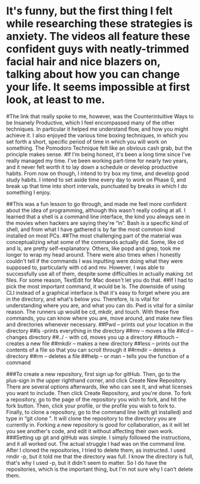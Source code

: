 # It's funny, but the first thing I felt while researching these strategies is anxiety. The videos all feature these confident guys with neatly-trimmed facial hair and nice blazers on, talking about how you can change your life. It seems impossible at first look, at least to me.
#The link that really spoke to me, however, was the Counterintuitive Ways to be Insanely Productive, which I feel encompassed many of the other techniques. In particular it helped me understand flow, and how you might achieve it. I also enjoyed the various time boxing techniques, in which you set forth a short, specific period of time in which you will work on something. The Pomodoro Technique felt like an obvious cash grab, but the principle makes sense.
#If I'm being honest, it's been a long time since I've really managed my time. I've been working part-time for nearly two years, and it never felt worth it to lay down a schedule or develop productive habits. From now on though, I intend to try box my time, and develop good study habits. I intend to set aside time every day to work on Phase 0, and break up that time into short intervals, punctuated by breaks in which I do something I enjoy.

##This was a fun lesson to go through, and made me feel more confident about the idea of programming, although this wasn't really coding at all. I learned that a shell is a command line interface, the kind you always see in the movies when hackers are saying they're “in”. Bash is a specific kind of shell, and from what I have gathered is by far the most common kind installed on most PCs.
##The most challenging part of the material was conceptualizing what some of the commands actually did. Some, like cd and ls, are pretty self-explanatory. Others, like popd and grep, took me longer to wrap my head around. There were also times when I honestly couldn't tell if the commands I was inputting were doing what they were supposed to, particularly with cd and mv. However, I was able to successfully use all of them, despite some difficulties in actually making .txt files. For some reason, TextEdit for Mac doesn't let you do that.
##If I had to pick the most important command, it would be ls. The downside of using CLI instead of a graphical interface is that it's easy to forget where you are in the directory, and what's below you. Therefore, ls is vital for understanding where you are, and what you can do. Pwd is vital for a similar reason. The runners up would be cd, mkdir, and touch. With these five commands, you can know where you are, move around, and make new files and directories whenever necessary.
##Pwd – prints out your location in the directory
##ls -prints everything in the directory
##mv – moves a file
##cd – changes directory
##../ - with cd, moves you up a directory
##touch – creates a new file
##mkdir – makes a new directory
##less – prints out the contents of a file so that you can scroll through it
##rmdir – deletes a directory
##rm – deletes a file
##help – or man – tells you the function of a command

###To create a new repository, first sign up for gitHub. Then, go to the plus-sign in the upper righthand corner, and click Create New Repository. There are several options afterwards, like who can see it, and what licenses you want to include. Then click Create Repository, and you're done. To fork a repository, go to the page of the repository you wish to fork, and hit the fork button. Then, click your profile, or the profile you wish to fork to. Finally, to clone a repository, go to the command line (with git installed) and type in “git clone <url of repository>”. It will clone the repository to the directory you are currently in. Forking a new repository is good for collaboration, as it will let you see another's code, and edit it without affecting their own work.
###Setting up git and gitHub was simple. I simply followed the instructions, and it all worked out. The actual struggle I had was on the command line. After I cloned the repositories, I tried to delete them, as instructed. I used rmdir -p, but it told me that the directory was full. I know the directory is full, that's why I used -p, but it didn't seem to matter. So I do have the repositories, which is the important thing, but I'm not sure why I can't delete them.